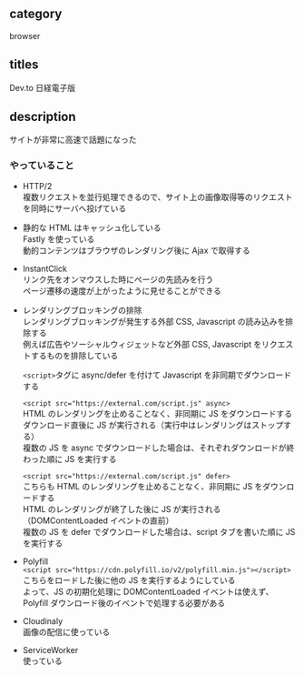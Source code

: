 ## category

browser

## titles

Dev.to
日経電子版

## description

サイトが非常に高速で話題になった

### やっていること

- HTTP/2  
  複数リクエストを並行処理できるので、サイト上の画像取得等のリクエストを同時にサーバへ投げている

- 静的な HTML はキャッシュ化している  
  Fastly を使っている  
  動的コンテンツはブラウザのレンダリング後に Ajax で取得する

- InstantClick  
  リンク先をオンマウスした時にページの先読みを行う  
  ページ遷移の速度が上がったように見せることができる

- レンダリングブロッキングの排除  
  レンダリングブロッキングが発生する外部 CSS, Javascript の読み込みを排除する  
  例えば広告やソーシャルウィジェットなど外部 CSS, Javascript をリクエストするものを排除している

  `<script>`タグに async/defer を付けて Javascript を非同期でダウンロードする

  `<script src="https://external.com/script.js" async>`  
  HTML のレンダリングを止めることなく、非同期に JS をダウンロードする  
  ダウンロード直後に JS が実行される（実行中はレンダリングはストップする）  
  複数の JS を async でダウンロードした場合は、それぞれダウンロードが終わった順に JS を実行する

  `<script src="https://external.com/script.js" defer>`  
  こちらも HTML のレンダリングを止めることなく、非同期に JS をダウンロードする  
  HTML のレンダリングが終了した後に JS が実行される（DOMContentLoaded イベントの直前）  
  複数の JS を defer でダウンロードした場合は、script タブを書いた順に JS を実行する

- Polyfill  
  `<script src="https://cdn.polyfill.io/v2/polyfill.min.js"></script>`  
  こちらをロードした後に他の JS を実行するようにしている  
  よって、JS の初期化処理に DOMContentLoaded イベントは使えず、Polyfill ダウンロード後のイベントで処理する必要がある

- Cloudinaly  
  画像の配信に使っている

- ServiceWorker  
  使っている

